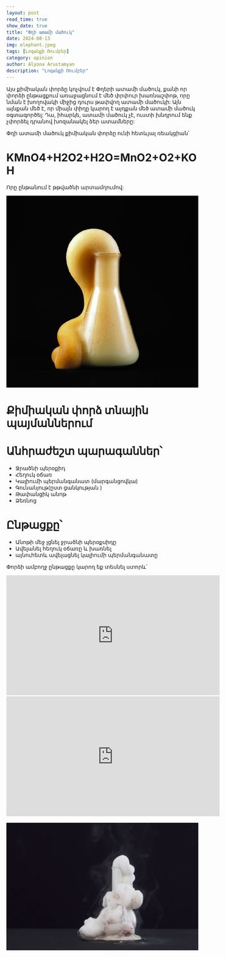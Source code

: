 ```yaml
---
layout: post
read_time: true
show_date: true
title: "Փղի ատամի մածուկ"
date: 2024-08-13
img: elephant.jpeg
tags: [Լոգանքի Ռումբեր]
category: opinion
author: Alyona Arustamyan
description: "Լոգանքի Ռումբեր"
---
```



Այս քիմիական փորձը կոչվում է Փղերի ատամի մածուկ, քանի որ փորձի ընթացքում առաջացնում է մեծ փրփուր խառնաշփոթ, 
որը նման է խողովակի միջից դուրս թափվող ատամի մածուկի:
Այն այնքան մեծ է, որ միայն փիղը կարող է այդքան մեծ ատամի մածուկ օգտագործել:
Դա, իհարկե, ատամի մածուկ չէ, ուստի խնդրում ենք չփորձել դրանով խոզանակել ձեր ատամները: 

Փղի ատամի մածուկ քիմիական փորձը ունի հետևյալ ռեակցիան՝ 

# KMnO4+H2O2+H2O=MnO2+O2+KOH

Որը ընթանում է թթվածնի արտամղումով:

![Փղի ատամի մածուկ](./assets/elephant_1.jpeg)

# Քիմիական փորձ տնային պայմաններում 
# Անհրաժեշտ պարագաններ՝
- Ջրածնի պերօքիդ
- Հեղուկ օճառ
- Կալիումի պերմանգանատ (մարգանցովկա)
- Գունանյութ(ըստ ցանկության )
- Թափանցիկ անոթ
- Ձեռնոց
#  Ընթացքը՝
- Անոթի մեջ լցնել ջրածնի պերօքսիդը
- Ավելանել հեղուկ օճառը և խառնել
- այնուհետև ավելացնել կալիումի պերմանգանատը

Փորձի ամբողջ ընթացքը կարող եք տեսնել ստորև՝


<iframe width="560" height="315" src="https://www.youtube.com/embed/QBCYHkDlZGs" title="Լոգանքի ռումբեր" frameborder="0" allow="accelerometer; autoplay; clipboard-write; encrypted-media; gyroscope; picture-in-picture" allowfullscreen></iframe>

<iframe width="560" height="315" src="https://www.youtube.com/embed/SM82lh5LZCI" title="Լոգանքի ռումբեր" frameborder="0" allow="accelerometer; autoplay; clipboard-write; encrypted-media; gyroscope; picture-in-picture" allowfullscreen></iframe>


![Փղի ատամի մածուկ](./assets/elephant_2.jpeg)
